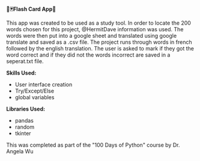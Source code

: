 **📸🃏Flash Card App🐍**

This app was created to be used as a study tool. In order to locate the 200 words chosen for this project, @HermitDave information was used. The words were then put into a google sheet and translated using google translate and saved as a .csv file. The project runs through words in french followed by the english translation. The user is asked to mark if they got the word correct and if they did not the words incorrect are saved in a seperat.txt file.

**Skills Used:**
  - User interface creation
  - Try/Except/Else
  - global variables
 
**Libraries Used:**
  - pandas
  - random
  - tkinter
  
  
This was completed as part of the "100 Days of Python" course by Dr. Angela Wu
